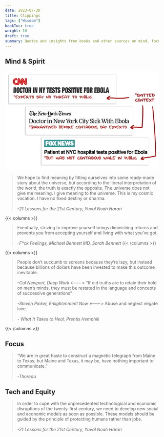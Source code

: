 ```yaml
---
date: 2023-07-30
title: Clippings
tags: ["Wisdom"]
bookToc: true
weight: 10
draft: true
summary: Quotes and insights from books and other sources on mind, focus, and ethics.
---
```


## Mind & Spirit

![Context collapse, or another reason why clickbait is bad (Image by Tobias Rose-Stockwell)](./context-collapse.webp)

> We hope to find meaning by fitting ourselves into some ready-made story about the universe, but according to the liberal interpretation of the world, the truth is exactly the opposite. The universe does not give me meaning. I give meaning to the universe. This is my cosmic vocation. I have no fixed destiny or dharma.\
> \
> _-21 Lessons for the 21st Century, Yuval Noah Harari_

{{< columns >}}

> Eventually, striving to improve yourself brings diminishing returns and prevents you from accepting yourself and living with what you’ve got.\
> \
> _-F*ck Feelings, Michael Bennett MD, Sarah Bennett_
{{< /columns >}}



{{< columns >}}
> People don’t succumb to screens because they’re lazy, but instead because billions of dollars have been invested to make this outcome inevitable.\
> \
> _-Cal Newport, Deep Work_
<--->
> “If old truths are to retain their hold on men’s minds, they must be restated in the language and concepts of successive generations”\
> \
> _-Steven Pinker, Enlightenment Now_
<--->
> Abuse and neglect negate love.\
> \
> _- What It Takes to Heal, Prentis Hemphill_



{{< /columns >}}

## Focus
> “We are in great haste to construct a magnetic telegraph from Maine to Texas; but Maine and Texas, it may be, have nothing important to communicate.”\
> \
> _-Thoreau_

## Tech and Equity

> In order to cope with the unprecedented technological and economic disruptions of the twenty-first century, we need to develop new social and economic models as soon as possible. These models should be guided by the principle of protecting humans rather than jobs.\
> \
>_-21 Lessons for the 21st Century, Yuval Noah Harari_